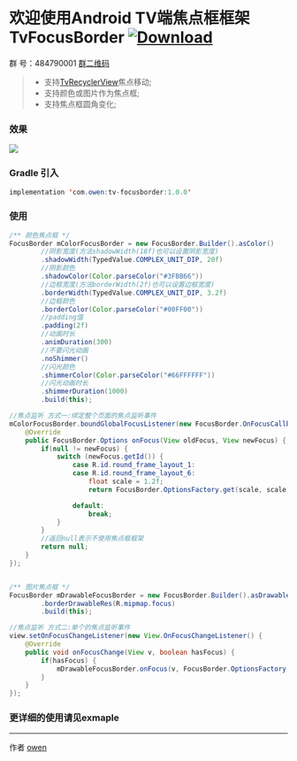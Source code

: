 # 欢迎使用Android TV端焦点框框架 TvFocusBorder [ ![Download](https://api.bintray.com/packages/zhousuqiang/maven/tv-focusborder/images/download.svg) ](https://bintray.com/zhousuqiang/maven/tv-focusborder/_latestVersion)

群   号：484790001 [群二维码](https://github.com/zhousuqiang/TvRecyclerView/blob/master/images/qq.png)

>* 支持[TvRecyclerView](https://github.com/zhousuqiang/TvRecyclerView)焦点移动;
>* 支持颜色或图片作为焦点框;
>* 支持焦点框圆角变化;

### 效果

![](https://github.com/zhousuqiang/TvFocusBorder/blob/master/image/focus3.gif)

### Gradle 引入
```java
implementation 'com.owen:tv-focusborder:1.0.0'
```

### 使用
```java
/** 颜色焦点框 */
FocusBorder mColorFocusBorder = new FocusBorder.Builder().asColor()
        //阴影宽度(方法shadowWidth(18f)也可以设置阴影宽度)
        .shadowWidth(TypedValue.COMPLEX_UNIT_DIP, 20f)
        //阴影颜色
        .shadowColor(Color.parseColor("#3FBB66"))
        //边框宽度(方法borderWidth(2f)也可以设置边框宽度)
        .borderWidth(TypedValue.COMPLEX_UNIT_DIP, 3.2f)
        //边框颜色
        .borderColor(Color.parseColor("#00FF00"))
        //padding值
        .padding(2f)
        //动画时长
        .animDuration(300)
        //不要闪光动画
        .noShimmer()
        //闪光颜色
        .shimmerColor(Color.parseColor("#66FFFFFF"))
        //闪光动画时长
        .shimmerDuration(1000)
        .build(this);

//焦点监听 方式一:绑定整个页面的焦点监听事件
mColorFocusBorder.boundGlobalFocusListener(new FocusBorder.OnFocusCallback() {
    @Override
    public FocusBorder.Options onFocus(View oldFocus, View newFocus) {
        if(null != newFocus) {
            switch (newFocus.getId()) {
                case R.id.round_frame_layout_1:
                case R.id.round_frame_layout_6:
                    float scale = 1.2f;
                    return FocusBorder.OptionsFactory.get(scale, scale, dp2px(radius) * scale);

                default:
                    break;
            }
        }
        //返回null表示不使用焦点框框架
        return null;
    }
});


/** 图片焦点框 */
FocusBorder mDrawableFocusBorder = new FocusBorder.Builder().asDrawable()
        .borderDrawableRes(R.mipmap.focus)
        .build(this);

//焦点监听 方式二:单个的焦点监听事件
view.setOnFocusChangeListener(new View.OnFocusChangeListener() {
    @Override
    public void onFocusChange(View v, boolean hasFocus) {
        if(hasFocus) {
            mDrawableFocusBorder.onFocus(v, FocusBorder.OptionsFactory.get(1.2f, 1.2f));
        }
    }
});

```

### 更详细的使用请见exmaple

------


作者 [owen](https://github.com/zhousuqiang)
